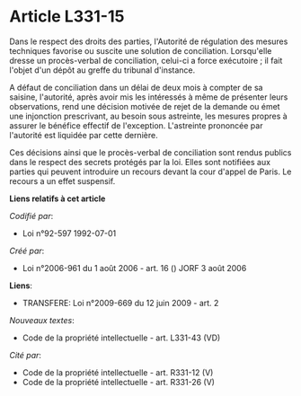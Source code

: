 # Article L331-15

Dans le respect des droits des parties, l'Autorité de régulation des mesures techniques favorise ou suscite une solution de
conciliation. Lorsqu'elle dresse un procès-verbal de conciliation, celui-ci a force exécutoire ; il fait l'objet d'un dépôt
au greffe du tribunal d'instance.

A défaut de conciliation dans un délai de deux mois à compter de sa saisine, l'autorité, après avoir mis les intéressés à
même de présenter leurs observations, rend une décision motivée de rejet de la demande ou émet une injonction prescrivant, au
besoin sous astreinte, les mesures propres à assurer le bénéfice effectif de l'exception. L'astreinte prononcée par
l'autorité est liquidée par cette dernière.

Ces décisions ainsi que le procès-verbal de conciliation sont rendus publics dans le respect des secrets protégés par la loi.
Elles sont notifiées aux parties qui peuvent introduire un recours devant la cour d'appel de Paris. Le recours a un effet
suspensif.

**Liens relatifs à cet article**

_Codifié par_:

  - Loi n°92-597 1992-07-01

_Créé par_:

  - Loi n°2006-961 du 1 août 2006 - art. 16 () JORF 3 août 2006

**Liens**:

  - TRANSFERE: Loi n°2009-669 du 12 juin 2009 - art. 2

_Nouveaux textes_:

  - Code de la propriété intellectuelle - art. L331-43 (VD)

_Cité par_:

  - Code de la propriété intellectuelle - art. R331-12 (V)
  - Code de la propriété intellectuelle - art. R331-26 (V)
